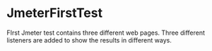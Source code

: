 # JmeterFirstTest
FIrst Jmeter test contains three different web pages.
Three different listeners are added to show the results in different ways.
